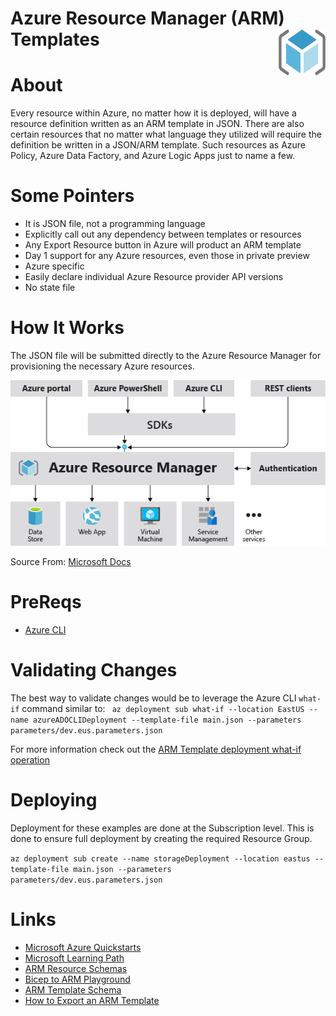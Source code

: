 # Azure Resource Manager (ARM) Templates <img align="right" width="75" height="75" src="images/arm/arm_logo.png" alt="Azure Resource Manager Logo">

# About
Every resource within Azure, no matter how it is deployed, will have a resource definition written as an ARM template in JSON. There are also certain resources that no matter what language they utilized will require the definition be written in a JSON/ARM template. Such resources as Azure Policy, Azure Data Factory, and Azure Logic Apps just to name a few.

# Some Pointers
- It is JSON file, not a programming language
- Explicitly call out any dependency between templates or resources
- Any Export Resource button in Azure will product an ARM template
- Day 1 support for any Azure resources, even those in private preview
- Azure specific
- Easily declare individual Azure Resource provider API versions
- No state file

# How It Works
The JSON file will be submitted directly to the Azure Resource Manager for provisioning the necessary Azure resources.

![Diagram illustrating Azure Consistent Management Layer](images/ARM/consistent-management-layer.png)

Source From: [Microsoft Docs](https://docs.microsoft.com/en-us/azure/azure-resource-manager/management/overview)

# PreReqs
- [Azure CLI](https://docs.microsoft.com/en-us/cli/azure/install-azure-cli)

# Validating Changes
The best way to validate changes would be to leverage the Azure CLI `what-if` command similar to:
` az deployment sub what-if --location EastUS --name azureADOCLIDeployment --template-file main.json --parameters parameters/dev.eus.parameters.json`

For more information check out the [ARM Template deployment what-if operation](https://docs.microsoft.com/en-us/azure/azure-resource-manager/templates/deploy-what-if?tabs=azure-powershell)

# Deploying
Deployment for these examples are done at the Subscription level. This is done to ensure full deployment by creating the required Resource Group.

`az deployment sub create --name storageDeployment --location eastus --template-file main.json --parameters parameters/dev.eus.parameters.json`

# Links
- [Microsoft Azure Quickstarts](https://azure.microsoft.com/en-us/resources/templates/)
- [Microsoft Learning Path](https://docs.microsoft.com/en-us/learn/paths/deploy-manage-resource-manager-templates/)
- [ARM Resource Schemas](https://docs.microsoft.com/en-us/azure/templates/#arm-templates)
- [Bicep to ARM Playground](https://bicepdemo.z22.web.core.windows.net/)
- [ARM Template Schema](https://docs.microsoft.com/en-us/azure/azure-resource-manager/templates/syntax)
- [How to Export an ARM Template](https://docs.microsoft.com/en-us/azure/azure-resource-manager/templates/export-template-portal)